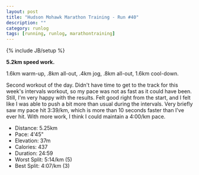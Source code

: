 ```yaml
---
layout: post
title: "Hudson Mohawk Marathon Training - Run #40"
description: ""
category: runlog
tags: [running, runlog, marathontraining]
---
```

{% include JB/setup %}

**5.2km speed work.**

1.6km warm-up, .8km all-out, .4km jog, .8km all-out, 1.6km cool-down.

Second workout of the day.
Didn't have time to get to the track for this week's
intervals workout, so my pace was not as fast as it
could have been. Still, I'm very happy with the results.
Felt good right from the start, and I felt like I was able
to push a bit more than usual during the intervals. Very briefly saw
my pace hit 3:39/km, which is more than 10 seconds faster than
I've ever hit. With more work, I think I could maintain a 4:00/km pace.

+ Distance: 5.25km
+ Pace: 4'45"
+ Elevation: 37m
+ Calories: 437
+ Duration: 24:59
+ Worst Split: 5:14/km (5)
+ Best Split: 4:07/km (3)

